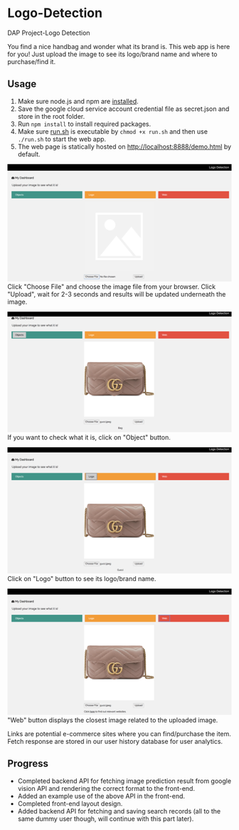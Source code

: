 # Logo-Detection
DAP Project-Logo Detection

You find a nice handbag and wonder what its brand is. This web app is here for you! Just upload the image to see its logo/brand name and where to purchase/find it.

## Usage

1. Make sure node.js and npm are [installed](https://treehouse.github.io/installation-guides/mac/node-mac.html).
2. Save the google cloud service account credential file as secret.json and store in the root folder.
3. Run `npm install` to install required packages.
4. Make sure [run.sh](../blob/master/run.sh) is executable by `chmod +x run.sh` and then use `./run.sh` to start the web app.
5. The web page is statically hosted on <http://localhost:8888/demo.html> by default.

![default](https://github.com/vchsiu28/Logo-Detection/blob/master/img/default.png)
Click "Choose File" and choose the image file from your browser. Click "Upload", wait for 2-3 seconds and results will be updated underneath the image.

![object](https://github.com/vchsiu28/Logo-Detection/blob/master/img/object.png)
If you want to check what it is, click on "Object" button.

![logo](https://github.com/vchsiu28/Logo-Detection/blob/master/img/logo.png)
Click on "Logo" button to see its logo/brand name.

![web](https://github.com/vchsiu28/Logo-Detection/blob/master/img/web.png)
"Web" button displays the closest image related to the uploaded image. 

Links are potential e-commerce sites where you can find/purchase the item.   
Fetch response are stored in our user history database for user analytics. 

## Progress
* Completed backend API for fetching image prediction result from google vision API and rendering the correct format to the front-end.
* Added an example use of the above API in the front-end.
* Completed front-end layout design.
* Added backend API for fetching and saving search records (all to the same dummy user though, will continue with this part later).






